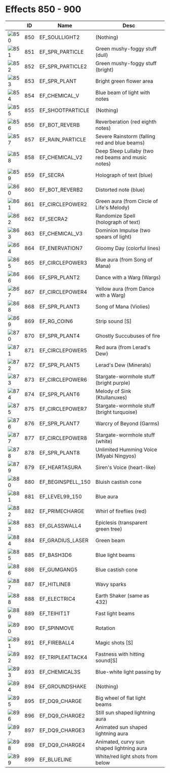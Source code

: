 # Effects 850 - 900

|    | ID | Name | Desc |
|----|----|------|------|
| ![850](./850-900/850.gif) | 850 | EF_SOULLIGHT2 | (Nothing) |
| ![851](./850-900/851.gif) | 851 | EF_SPR_PARTICLE | Green mushy-foggy stuff (dull) |
| ![852](./850-900/852.gif) | 852 | EF_SPR_PARTICLE2 | Green mushy-foggy stuff (bright) |
| ![853](./850-900/853.gif) | 853 | EF_SPR_PLANT | Bright green flower area |
| ![854](./850-900/854.gif) | 854 | EF_CHEMICAL_V | Blue beam of light with notes |
| ![855](./850-900/855.gif) | 855 | EF_SHOOTPARTICLE | (Nothing) |
| ![856](./850-900/856.gif) | 856 | EF_BOT_REVERB | Reverberation (red eighth notes) |
| ![857](./850-900/857.gif) | 857 | EF_RAIN_PARTICLE | Severe Rainstorm (falling red and blue beams) |
| ![858](./850-900/858.gif) | 858 | EF_CHEMICAL_V2 | Deep Sleep Lullaby (two red beams and music notes) |
| ![859](./850-900/859.gif) | 859 | EF_SECRA | Holograph of text (blue) |
| ![860](./850-900/860.gif) | 860 | EF_BOT_REVERB2 | Distorted note (blue) |
| ![861](./850-900/861.gif) | 861 | EF_CIRCLEPOWER2 | Green aura (from Circle of Life's Melody) |
| ![862](./850-900/862.gif) | 862 | EF_SECRA2 | Randomize Spell (holograph of text) |
| ![863](./850-900/863.gif) | 863 | EF_CHEMICAL_V3 | Dominion Impulse (two spears of light) |
| ![864](./850-900/864.gif) | 864 | EF_ENERVATION7 | Gloomy Day (colorful lines) |
| ![865](./850-900/865.gif) | 865 | EF_CIRCLEPOWER3 | Blue aura (from Song of Mana) |
| ![866](./850-900/866.gif) | 866 | EF_SPR_PLANT2 | Dance with a Warg (Wargs) |
| ![867](./850-900/867.gif) | 867 | EF_CIRCLEPOWER4 | Yellow aura (from Dance with a Warg) |
| ![868](./850-900/868.gif) | 868 | EF_SPR_PLANT3 | Song of Mana (Violies) |
| ![869](./850-900/869.gif) | 869 | EF_RG_COIN6 | Strip sound [S] |
| ![870](./850-900/870.gif) | 870 | EF_SPR_PLANT4 | Ghostly Succubuses of fire |
| ![871](./850-900/871.gif) | 871 | EF_CIRCLEPOWER5 | Red aura (from Lerad's Dew) |
| ![872](./850-900/872.gif) | 872 | EF_SPR_PLANT5 | Lerad's Dew (Minerals) |
| ![873](./850-900/873.gif) | 873 | EF_CIRCLEPOWER6 | Stargate-wormhole stuff (bright purple) |
| ![874](./850-900/874.gif) | 874 | EF_SPR_PLANT6 | Melody of Sink (Ktullanuxes) |
| ![875](./850-900/875.gif) | 875 | EF_CIRCLEPOWER7 | Stargate-wormhole stuff (bright turquoise) |
| ![876](./850-900/876.gif) | 876 | EF_SPR_PLANT7 | Warcry of Beyond (Garms) |
| ![877](./850-900/877.gif) | 877 | EF_CIRCLEPOWER8 | Stargate-wormhole stuff (white) |
| ![878](./850-900/878.gif) | 878 | EF_SPR_PLANT8 | Unlimited Humming Voice (Miyabi Ningyos) |
| ![879](./850-900/879.gif) | 879 | EF_HEARTASURA | Siren's Voice (heart-like) |
| ![880](./850-900/880.gif) | 880 | EF_BEGINSPELL_150 | Bluish castish cone |
| ![881](./850-900/881.gif) | 881 | EF_LEVEL99_150 | Blue aura |
| ![882](./850-900/882.gif) | 882 | EF_PRIMECHARGE | Whirl of fireflies (red) |
| ![883](./850-900/883.gif) | 883 | EF_GLASSWALL4 | Epiclesis (transparent green tree) |
| ![884](./850-900/884.gif) | 884 | EF_GRADIUS_LASER | Green beam |
| ![885](./850-900/885.gif) | 885 | EF_BASH3D6 | Blue light beams |
| ![886](./850-900/886.gif) | 886 | EF_GUMGANG5 | Blue castish cone |
| ![887](./850-900/887.gif) | 887 | EF_HITLINE8 | Wavy sparks |
| ![888](./850-900/888.gif) | 888 | EF_ELECTRIC4 | Earth Shaker (same as 432) |
| ![889](./850-900/889.gif) | 889 | EF_TEIHIT1T | Fast light beams |
| ![890](./850-900/890.gif) | 890 | EF_SPINMOVE | Rotation |
| ![891](./850-900/891.gif) | 891 | EF_FIREBALL4 | Magic shots [S] |
| ![892](./850-900/892.gif) | 892 | EF_TRIPLEATTACK4 | Fastness with hitting sound[S] |
| ![893](./850-900/893.gif) | 893 | EF_CHEMICAL3S | Blue-white light passing by |
| ![894](./850-900/894.gif) | 894 | EF_GROUNDSHAKE | (Nothing) |
| ![895](./850-900/895.gif) | 895 | EF_DQ9_CHARGE | Big wheel of flat light beams |
| ![896](./850-900/896.gif) | 896 | EF_DQ9_CHARGE2 | Still sun shaped lightning aura |
| ![897](./850-900/897.gif) | 897 | EF_DQ9_CHARGE3 | Animated sun shaped lightning aura |
| ![898](./850-900/898.gif) | 898 | EF_DQ9_CHARGE4 | Animated, curvy sun shaped lightning aura |
| ![899](./850-900/899.gif) | 899 | EF_BLUELINE | White/red light shots from below |
